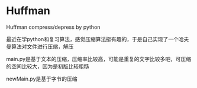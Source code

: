 # Huffman
Huffman compress/depress by python

最近在学python和复习算法，感觉压缩算法挺有趣的，于是自己实现了一个哈夫曼算法对文件进行压缩，解压

main.py是基于文本的压缩，压缩率比较高，可能是重复的文字比较多吧，可压缩的空间比较大，因为是初版比较粗糙

newMain.py是基于字节的压缩
